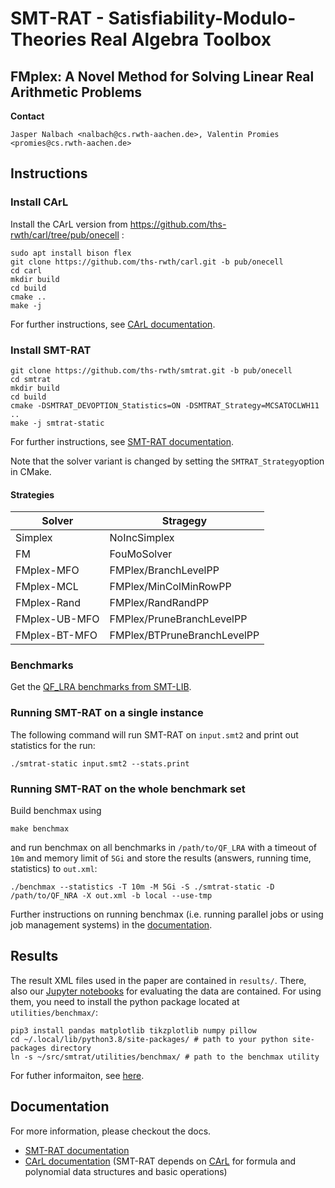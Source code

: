 # SMT-RAT - Satisfiability-Modulo-Theories Real Algebra Toolbox

## FMplex: A Novel Method for Solving Linear Real Arithmetic Problems

**Contact**

    Jasper Nalbach <nalbach@cs.rwth-aachen.de>, Valentin Promies <promies@cs.rwth-aachen.de>

## Instructions

### Install CArL

Install the CArL version from https://github.com/ths-rwth/carl/tree/pub/onecell :

    sudo apt install bison flex
    git clone https://github.com/ths-rwth/carl.git -b pub/onecell
    cd carl
    mkdir build
    cd build
    cmake ..
    make -j

For further instructions, see [CArL documentation](http://smtrat.github.io/carl).

### Install SMT-RAT

    git clone https://github.com/ths-rwth/smtrat.git -b pub/onecell
    cd smtrat
    mkdir build
    cd build
    cmake -DSMTRAT_DEVOPTION_Statistics=ON -DSMTRAT_Strategy=MCSATOCLWH11 ..
    make -j smtrat-static


For further instructions, see  [SMT-RAT documentation](http://smtrat.github.io/).

Note that the solver variant is changed by setting the `SMTRAT_Strategy`option in CMake.

#### Strategies

Solver | Stragegy
---|---
Simplex | NoIncSimplex
FM | FouMoSolver
FMplex-MFO | FMPlex/BranchLevelPP
FMplex-MCL | FMPlex/MinColMinRowPP
FMplex-Rand | FMPlex/RandRandPP
FMplex-UB-MFO | FMPlex/PruneBranchLevelPP
FMplex-BT-MFO | FMPlex/BTPruneBranchLevelPP

### Benchmarks

Get the [QF_LRA benchmarks from SMT-LIB](https://clc-gitlab.cs.uiowa.edu:2443/SMT-LIB-benchmarks/QF_LRA
).
### Running SMT-RAT on a single instance

The following command will run SMT-RAT on `input.smt2` and print out statistics for the run:

    ./smtrat-static input.smt2 --stats.print

### Running SMT-RAT on the whole benchmark set

Build benchmax using 

    make benchmax

and run benchmax on all benchmarks in `/path/to/QF_LRA` with a timeout of `10m` and memory limit of `5Gi` and store the results (answers, running time, statistics) to `out.xml`:

    ./benchmax --statistics -T 10m -M 5Gi -S ./smtrat-static -D /path/to/QF_NRA -X out.xml -b local --use-tmp

Further instructions on running benchmax (i.e. running parallel jobs or using job management systems) in the [documentation](https://smtrat.github.io/dd/d0f/benchmax.html).

## Results

The result XML files used in the paper are contained in `results/`. There, also our [Jupyter notebooks](https://jupyter.org/) for evaluating the data are contained. For using them, you need to install the python package located at `utilities/benchmax/`: 

    pip3 install pandas matplotlib tikzplotlib numpy pillow
    cd ~/.local/lib/python3.8/site-packages/ # path to your python site-packages directory
    ln -s ~/src/smtrat/utilities/benchmax/ # path to the benchmax utility

For futher informaiton, see [here](https://smtrat.github.io/dc/d44/benchmax-evaluation.html).

## Documentation

For more information, please checkout the docs.

* [SMT-RAT documentation](http://smtrat.github.io/)
* [CArL documentation](http://smtrat.github.io/carl) (SMT-RAT depends on [CArL](https://github.com/smtrat/carl) for formula and polynomial data structures and basic operations)
